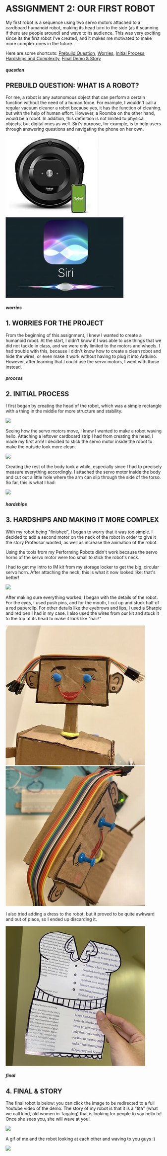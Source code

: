# ASSIGNMENT 2: OUR FIRST ROBOT
My first robot is a sequence using two servo motors attached to a cardboard humanoid robot, making its head turn to the side (as if scanning if there are people around) and wave to its audience. This was very exciting since its the first robot I've created, and it makes me motivated to make more complex ones in the future.

Here are some shortcuts: [Prebuild Question](README.md#question), [Worries](README.md#worries), [Initial Process](README.md#process), [Hardships and Complexity](README.md#hardships), [Final Demo & Story](README.md#final)

##### question
## PREBUILD QUESTION: WHAT IS A ROBOT?

For me, a robot is any autonomous object that can perform a certain function without the need of a human force. For example, I wouldn't call a regular vacuum cleaner a robot because yes, it has the function of cleaning, but with the help of human effort. However, a Roomba on the other hand, would be a robot. In addition, this definition is not limited to physical objects, but digital ones as well. Siri's purpose, for example, is to help users through answering questions and navigating the phone on her own.

![](images/roomba.png)
![](images/siriApple.png)

##### worries
## 1. WORRIES FOR THE PROJECT

From the beginning of this assignment, I knew I wanted to create a humanoid robot. At the start, I didn't know if I was able to use things that we did not tackle in class, and we were only limited to the motors and wheels. I had trouble with this, because I didn't know how to create a clean robot and hide the wires, or even make it work without having to plug it into Arduino. However, after learning that I could use the servo motors, I went with those instead. 

##### process
## 2. INITIAL PROCESS

I first began by creating the head of the robot, which was a simple rectangle with a thing in the middle for more structure and stability.

![](images/fullHead.gif)

Seeing how the servo motors move, I knew I wanted to make a robot waving hello. Attaching a leftover cardboard strip I had from creating the head, I made my first arm! I decided to stick the servo motor inside the robot to make the outside look more clean.

![](images/movingArm.gif)

Creating the rest of the body took a while, especially since I had to precisely measure everything accordingly. I attached the servo motor inside the body and cut out a little hole where the arm can slip through the side of the torso. So far, this is what I had:

![](images/moveArm.gif)

##### hardships
## 3. HARDSHIPS AND MAKING IT MORE COMPLEX

With my robot being "finished", I began to worry that it was too simple.  I decided to add a second motor on the neck of the robot in order to give it the story Professor wanted, as well as increase the animation of the robot.

Using the tools from my Performing Robots didn't work because the servo horns of the servo motor were too small to stick the robot's neck.


I had to get my Intro to IM kit from my storage locker to get the big, circular servo horn. After attaching the neck, this is what it now looked like: that's better!

![](images/moveHeadArm.gif)

After making sure everything worked, I began with the details of the robot. For the eyes, I used push pins, and for the mouth, I cut up and stuck half of a red paperclip. For other details like the eyebrows and lips, I used a Sharpie and red pen I had in my case. I also used the wires from our kit and stuck it to the top of its head to make it look like "hair!"

![](images/femaleFace.jpg)
![](images/hairWires.jpg)

I also tried adding a dress to the robot, but it proved to be quite awkward and out of place, so I ended up discarding it.

![](images/dressDraft.jpg)

##### final
## 4. FINAL & STORY

The final robot is below: you can click the image to be redirected to a full Youtube video of the demo. The story of my robot is that it is a "tita" (what we call kind, old women in Tagalog) that is looking for people to say hello to! Once she sees you, she will wave at you!

![](images/finalRobot.gif)

A gif of me and the robot looking at each other and waving to you guys :)

![](images/finalRobotwithMe.gif)
